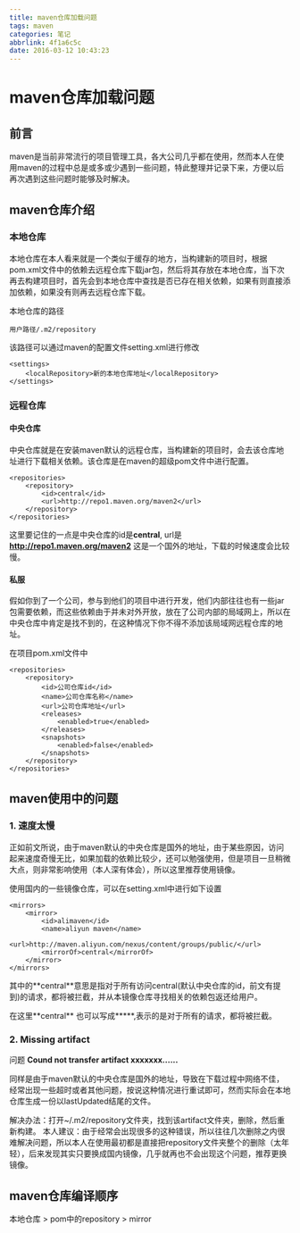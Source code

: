 ```yaml
---
title: maven仓库加载问题
tags: maven
categories: 笔记
abbrlink: 4f1a6c5c
date: 2016-03-12 10:43:23
---
```


# maven仓库加载问题


## 前言

maven是当前非常流行的项目管理工具，各大公司几乎都在使用，然而本人在使用maven的过程中总是或多或少遇到一些问题，特此整理并记录下来，方便以后再次遇到这些问题时能够及时解决。

<!--more-->

## maven仓库介绍

### 本地仓库

本地仓库在本人看来就是一个类似于缓存的地方，当构建新的项目时，根据pom.xml文件中的依赖去远程仓库下载jar包，然后将其存放在本地仓库，当下次再去构建项目时，首先会到本地仓库中查找是否已存在相关依赖，如果有则直接添加依赖，如果没有则再去远程仓库下载。

本地仓库的路径

```
用户路径/.m2/repository
```

该路径可以通过maven的配置文件setting.xml进行修改

```
<settings>
	<localRepository>新的本地仓库地址</localRepository>  
</settings> 
```

### 远程仓库

#### 中央仓库

中央仓库就是在安装maven默认的远程仓库，当构建新的项目时，会去该仓库地址进行下载相关依赖。该仓库是在maven的超级pom文件中进行配置。

```
<repositories>
	<repository>
		<id>central</id>
		<url>http://repo1.maven.org/maven2</url>
	</repository>
</repositories>
```

这里要记住的一点是中央仓库的id是**central**, url是**http://repo1.maven.org/maven2**
这是一个国外的地址，下载的时候速度会比较慢。

#### 私服

假如你到了一个公司，参与到他们的项目中进行开发，他们内部往往也有一些jar包需要依赖，而这些依赖由于并未对外开放，放在了公司内部的局域网上，所以在中央仓库中肯定是找不到的，在这种情况下你不得不添加该局域网远程仓库的地址。

在项目pom.xml文件中

```
<repositories>
	<repository>
		<id>公司仓库id</id>
		<name>公司仓库名称</name>
		<url>公司仓库地址</url>
		<releases>
			<enabled>true</enabled>
		</releases>
		<snapshots>
			<enabled>false</enabled>
		</snapshots>
	</repository>
</repositories>
```

## maven使用中的问题

### 1. 速度太慢	

正如前文所说，由于maven默认的中央仓库是国外的地址，由于某些原因，访问起来速度奇慢无比，如果加载的依赖比较少，还可以勉强使用，但是项目一旦稍微大点，则非常影响使用（本人深有体会），所以这里推荐使用镜像。

使用国内的一些镜像仓库，可以在setting.xml中进行如下设置

```
<mirrors>
	<mirror>
		<id>alimaven</id>
		<name>aliyun maven</name>
		<url>http://maven.aliyun.com/nexus/content/groups/public/</url>
		<mirrorOf>central</mirrorOf>
	</mirror>
</mirrors>
```

其中的**<mirrorOf>central</mirrorOf>**意思是指对于所有访问central(默认中央仓库的id，前文有提到)的请求，都将被拦截，并从本镜像仓库寻找相关的依赖包返还给用户。

在这里**<mirrorOf>central</mirrorOf>** 也可以写成**<mirrorOf>*</mirrorOf>**,表示的是对于所有的请求，都将被拦截。

### 2. Missing artifact

问题  **Cound not transfer artifact xxxxxxx......**

同样是由于maven默认的中央仓库是国外的地址，导致在下载过程中网络不佳，经常出现一些超时或者其他问题，按说这种情况进行重试即可，然而实际会在本地仓库生成一份以lastUpdated结尾的文件。

解决办法：打开~/.m2/repository文件夹，找到该artifact文件夹，删除，然后重新构建。
本人建议：由于经常会出现很多的这种错误，所以往往几次删除之内很难解决问题，所以本人在使用最初都是直接把repository文件夹整个的删除（太年轻），后来发现其实只要换成国内镜像，几乎就再也不会出现这个问题，推荐更换镜像。

## maven仓库编译顺序

本地仓库 > pom中的repository > mirror


